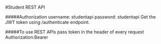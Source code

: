 #Student REST API

#####Authorization
	username: studentapi
	password: studentapi
Get the JWT token using /authenticate endpoint.

#####To use REST APIs pass token in the header of every request
		Authorization:Bearer <TOKEN>
